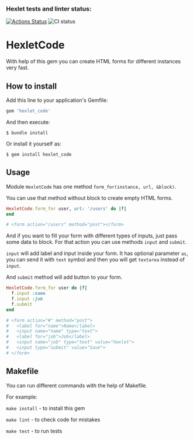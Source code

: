 ### Hexlet tests and linter status:
[![Actions Status](https://github.com/AntonLettuce/rails-project-63/workflows/hexlet-check/badge.svg)](https://github.com/AntonLettuce/rails-project-63/actions)
![CI status](https://github.com/AntonLettuce/rails-project-63/actions/workflows/main.yml/badge.svg)

# HexletCode

With help of this gem you can create HTML forms for different instances very fast. 

## How to install

Add this line to your application's Gemfile:

```ruby
gem 'hexlet_code'
```

And then execute:

    $ bundle install

Or install it yourself as:

    $ gem install hexlet_code

## Usage

Module `HexletCode` has one method `form_for(instance, url, &block)`.

You can use that method without block to create empty HTML forms.

```ruby
HexletCode.form_for user, url: '/users' do |f|
end

# <form action="/users" method="post"></form>
```

And if you want to fill your form with different types of inputs, just pass some data to block. For that action you can use methods `input` and `submit`.

`input` will add label and input inside your form. It has optional parameter `as`, you can send it with `text` symbol and then you will get `textarea` instead of `input`.

And `submit` method will add button to your form.

```ruby
HexletCode.form_for user do |f|
  f.input :name
  f.input :job
  f.submit
end

# <form action="#" method="post">
#   <label for="name">Name</label>
#   <input name="name" type="text">
#   <label for="job">Job</label>
#   <input name="job" type="text" value="hexlet">
#   <input type="submit" value="Save">
# </form>
```

## Makefile
You can run different commands with the help of Makefile.

For example:

`make install` - to install this gem

`make lint` - to check code for mistakes

`make test` - to run tests
